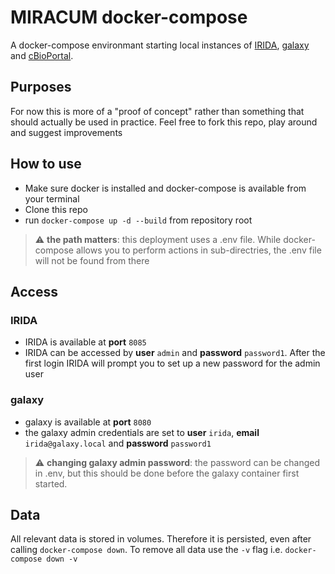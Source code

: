 # MIRACUM docker-compose

A docker-compose environmant starting local instances of [IRIDA](https://irida.ca/), [galaxy](https://galaxyproject.org/) and [cBioPortal](https://www.cbioportal.org/).

## Purposes
For now this is more of a "proof of concept" rather than something that should actually be used in practice.
Feel free to fork this repo, play around and suggest improvements

## How to use
* Make sure docker is installed and docker-compose is available from your terminal
* Clone this repo
* run `docker-compose up -d --build` from repository root

> :warning: **the path matters**: this deployment uses a .env file. While docker-compose allows you to perform actions in sub-directries, the .env file will not be found from there



## Access 
### IRIDA
* IRIDA is available at **port** `8085`
* IRIDA can be accessed by **user** `admin` and **password** `password1`. After the first login IRIDA will prompt you to set up a new password for the admin user

### galaxy
* galaxy is available at **port** `8080`
* the galaxy admin credentials are set to **user** `irida`, **email** `irida@galaxy.local` and **password** `password1`
> :warning: **changing galaxy admin password**: the password can be changed in .env, but this should be done before the galaxy container first started.

## Data
All relevant data is stored in volumes. Therefore it is persisted, even after calling `docker-compose down`.
To remove all data use the `-v` flag i.e. `docker-compose down -v` 
